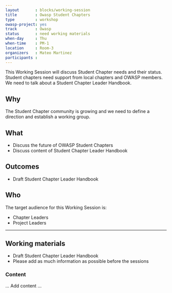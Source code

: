 ```yaml
---
layout       : blocks/working-session
title        : Owasp Student Chapters
type         : workshop
owasp-project: yes
track        : Owasp
status       : need working materials
when-day     : Thu
when-time    : PM-1
location     : Room-3
organizers   : Mateo Martinez
participants :
---
```


This Working Session will discuss Student Chapter needs and their status. Student chapters need support from local chapters and OWASP members. We need to talk about a Student Chapter Leader Handbook.

## Why

The Student Chapter community is growing and we need to define a direction and establish a working group.

## What

- Discuss the future of OWASP Student Chapters
- Discuss content of Student Chapter Leader Handbook

## Outcomes

- Draft Student Chapter Leader Handbook

## Who

The target audience for this Working Session is:

- Chapter Leaders 
- Project Leaders

--- 

## Working materials

- Draft Student Chapter Leader Handbook
- Please add as much information as possible before the sessions

### Content

... Add content ...
